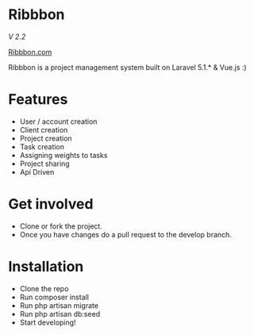 # Ribbbon

_V 2.2_


[Ribbbon.com](http://ribbbon.com)

Ribbbon is a project management system built on Laravel 5.1.* & Vue.js :)

# Features
  - User / account creation
  - Client creation
  - Project creation
  - Task creation 
  - Assigning weights to tasks
  - Project sharing
  - Api Driven

# Get involved
  - Clone or fork the project. 
  - Once you have changes do a pull request to the develop branch.
   
# Installation
 - Clone the repo
 - Run composer install
 - Run php artisan migrate
 - Run php artisan db:seed
 - Start developing!


